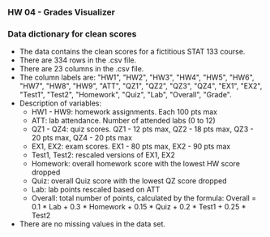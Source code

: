 ### HW 04 - Grades Visualizer
### Data dictionary for clean scores

* The data contains the clean scores for a fictitious STAT 133 course.
* There are 334 rows in the .csv file.
* There are 23 columns in the .csv file.
* The column labels are: "HW1", "HW2", "HW3", "HW4", "HW5", "HW6", "HW7", "HW8", "HW9", "ATT", "QZ1", "QZ2", "QZ3", "QZ4", "EX1", "EX2", "Test1", "Test2", "Homework", "Quiz", "Lab", "Overall", "Grade".
* Description of variables:
    - HW1 - HW9: homework assignments. Each 100 pts max
    - ATT: lab attendance. Number of attended labs (0 to 12)
    - QZ1 - QZ4: quiz scores. QZ1 - 12 pts max, QZ2 - 18 pts max, QZ3 - 20 pts max, QZ4 - 20 pts max
    - EX1, EX2: exam scores. EX1 - 80 pts max, EX2 - 90 pts max
    - Test1, Test2: rescaled versions of EX1, EX2
    - Homework: overall homework score with the lowest HW score dropped
    - Quiz: overall Quiz score with the lowest QZ score dropped
    - Lab: lab points rescaled based on ATT
    - Overall: total number of points, calculated by the formula: Overall = 0.1 * Lab + 0.3 * Homework + 0.15 * Quiz + 0.2 * Test1 + 0.25 * Test2
* There are no missing values in the data set.

